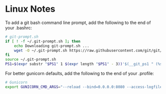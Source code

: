 # Linux Notes

To add a git bash command line prompt, add the following to the end of your .bashrc:

``` sh
# git-prompt.sh
if [ ! -f ~/.git-prompt.sh ]; then
    echo Downloading git-prompt.sh ...
    wget -O ~/.git-prompt.sh https://raw.githubusercontent.com/git/git/master/contrib/completion/git-prompt.sh
fi
source ~/.git-prompt.sh
PS1=$(expr substr "$PS1" 1 $(expr length "$PS1" - 3))'$(__git_ps1 " (%s)")'${PS1: -3}
```

For better gunicorn defaults, add the following to the end of your .profile:

``` sh
# Gunicorn
export GUNICORN_CMD_ARGS="--reload --bind=0.0.0.0:8080 --access-logfile=- --error-logfile=- --workers=2 --threads=2"
```
